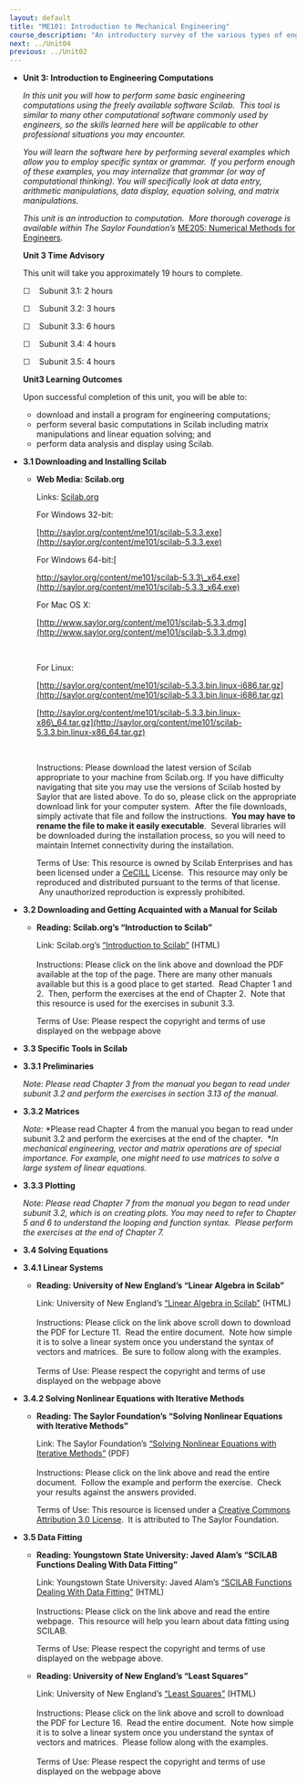 ```yaml
---
layout: default
title: "ME101: Introduction to Mechanical Engineering"
course_description: "An introductory survey of the various types of engineering and elementary design principles, with particular emphasis on mathematics and physics important in engineering, technical drawing, and numerical computing."
next: ../Unit04
previous: ../Unit02
---
```

-   **Unit 3: Introduction to Engineering Computations**  

    *In this unit you will how to perform some basic engineering
    computations using the freely available software Scilab.  This tool
    is similar to many other computational software commonly used by
    engineers, so the skills learned here will be applicable to other
    professional situations you may encounter.*  
       
     *You will learn the software here by performing several examples
    which allow you to employ specific syntax or grammar.  If you
    perform enough of these examples, you may internalize that grammar
    (or way of computational thinking). You will specifically look at
    data entry, arithmetic manipulations, data display, equation
    solving, and matrix manipulations.*  
       
     *This unit is an introduction to computation.  More thorough
    coverage is available within The Saylor Foundation’s* [ME205:
    Numerical Methods for
    Engineers](http://www.saylor.org/courses/me205/).

    **Unit 3 Time Advisory**  

    This unit will take you approximately 19 hours to complete.  
       
     ☐    Subunit 3.1: 2 hours  
       
     ☐    Subunit 3.2: 3 hours  
       
     ☐    Subunit 3.3: 6 hours  
       
     ☐    Subunit 3.4: 4 hours  
       
     ☐    Subunit 3.5: 4 hours

    **Unit3 Learning Outcomes**  

    Upon successful completion of this unit, you will be able to:

    -   download and install a program for engineering computations;
    -   perform several basic computations in Scilab including matrix
        manipulations and linear equation solving; and
    -   perform data analysis and display using Scilab.
-   **3.1 Downloading and Installing Scilab**  
    -   **Web Media: Scilab.org**

        Links: [Scilab.org](http://www.scilab.org/)  
           
         For Windows 32-bit:  

        [http://saylor.org/content/me101/scilab-5.3.3.exe](http://saylor.org/content/me101/scilab-5.3.3.exe)

          
         For Windows 64-bit:[  

        http://saylor.org/content/me101/scilab-5.3.3\_x64.exe](http://saylor.org/content/me101/scilab-5.3.3_x64.exe)  
           
         For Mac OS X:  

        [http://www.saylor.org/content/me101/scilab-5.3.3.dmg](http://www.saylor.org/content/me101/scilab-5.3.3.dmg)

         

        For Linux:  

        [http://saylor.org/content/me101/scilab-5.3.3.bin.linux-i686.tar.gz](http://saylor.org/content/me101/scilab-5.3.3.bin.linux-i686.tar.gz)

        [http://saylor.org/content/me101/scilab-5.3.3.bin.linux-x86\_64.tar.gz](http://saylor.org/content/me101/scilab-5.3.3.bin.linux-x86_64.tar.gz)

         

        Instructions: Please download the latest version of Scilab
        appropriate to your machine from Scilab.org. If you have
        difficulty navigating that site you may use the versions of
        Scilab hosted by Saylor that are listed above. To do so, please
        click on the appropriate download link for your computer system.
         After the file downloads, simply activate that file and follow
        the instructions.  **You may have to rename the file to make it
        easily executable**.  Several libraries will be downloaded
        during the installation process, so you will need to maintain
        Internet connectivity during the installation.  
           
         Terms of Use: This resource is owned by Scilab Enterprises and
        has been licensed under a
        [CeCILL](http://www.scilab.org/scilab/license) License.  This
        resource may only be reproduced and distributed pursuant to the
        terms of that license.  Any unauthorized reproduction is
        expressly prohibited.

-   **3.2 Downloading and Getting Acquainted with a Manual for Scilab**
     
    -   **Reading: Scilab.org’s “Introduction to Scilab”**

        Link: Scilab.org’s [“Introduction to
        Scilab”](http://www.scilab.org/support/documentation/tutorials)
        (HTML)  
            
         Instructions: Please click on the link above and download the
        PDF available at the top of the page. There are many other
        manuals available but this is a good place to get started.  Read
        Chapter 1 and 2.  Then, perform the exercises at the end of
        Chapter 2.  Note that this resource is used for the exercises in
        subunit 3.3.  
           
         Terms of Use: Please respect the copyright and terms of use
        displayed on the webpage above

-   **3.3 Specific Tools in Scilab**  
-   **3.3.1 Preliminaries**  

    *Note: Please read Chapter 3 from the manual you began to read under
    subunit 3.2 and perform the exercises in section 3.13 of the
    manual.*

-   **3.3.2 Matrices**  

    *Note:* *Please read Chapter 4 from the manual you began to read
    under subunit 3.2 and perform the exercises at the end of the
    chapter.  **In mechanical engineering, vector and matrix operations
    are of special importance. For example, one might need to use
    matrices to solve a large system of linear equations.*

-   **3.3.3 Plotting**  

    *Note: Please read Chapter 7 from the manual you began to read under
    subunit 3.2, which is on creating plots. You may need to refer to
    Chapter 5 and 6 to understand the looping and function syntax.
     Please perform the exercises at the end of Chapter 7.*

-   **3.4 Solving Equations**  
-   **3.4.1 Linear Systems**  
    -   **Reading: University of New England’s “Linear Algebra in
        Scilab”**

        Link: University of New England’s [“Linear Algebra in
        Scilab”](http://turing.une.edu.au/~amth142/Lectures/) (HTML)  
            
         Instructions: Please click on the link above scroll down to
        download the PDF for Lecture 11.  Read the entire document.
         Note how simple it is to solve a linear system once you
        understand the syntax of vectors and matrices.  Be sure to
        follow along with the examples.  
            
         Terms of Use: Please respect the copyright and terms of use
        displayed on the webpage above

-   **3.4.2 Solving Nonlinear Equations with Iterative Methods**  
    -   **Reading: The Saylor Foundation’s “Solving Nonlinear Equations
        with Iterative Methods”**

        Link: The Saylor Foundation’s [“Solving Nonlinear Equations with
        Iterative
        Methods”](https://resources.saylor.org/archived/wp-content/uploads/2012/09/3.4.2-Solving-Nonlinear-Equations-with-Iterative-Methods.pdf) (PDF)  
            
         Instructions: Please click on the link above and read the
        entire document.  Follow the example and perform the exercise.
         Check your results against the answers provided.  
           
         Terms of Use: This resource is licensed under a [Creative
        Commons Attribution 3.0
        License](http://creativecommons.org/licenses/by/3.0/).  It is
        attributed to The Saylor Foundation.

-   **3.5 Data Fitting**  
    -   **Reading: Youngstown State University: Javed Alam’s “SCILAB
        Functions Dealing With Data Fitting”**

        Link: Youngstown State University: Javed Alam’s [“SCILAB
        Functions Dealing With Data
        Fitting”](https://web.archive.org/web/20160319103835/http://www.eng.ysu.edu/~jalam/engr6924s07/sessions/session27/session27.htm) (HTML)  
            
         Instructions: Please click on the link above and read the
        entire webpage.  This resource will help you learn about data
        fitting using SCILAB.  
           
         Terms of Use: Please respect the copyright and terms of use
        displayed on the webpage above.

    -   **Reading: University of New England’s “Least Squares”**

        Link: University of New England’s [“Least
        Squares”](http://turing.une.edu.au/~amth142/Lectures/) (HTML)  
            
         Instructions: Please click on the link above and scroll to
        download the PDF for Lecture 16.  Read the entire document.
         Note how simple it is to solve a linear system once you
        understand the syntax of vectors and matrices.  Please follow
        along with the examples.  
            
         Terms of Use: Please respect the copyright and terms of use
        displayed on the webpage above
